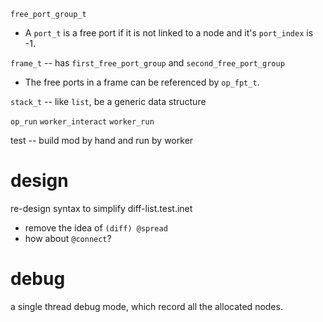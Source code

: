 `free_port_group_t`

- A `port_t` is a free port
  if it is not linked to a node
  and it's `port_index` is -1.

`frame_t` -- has `first_free_port_group` and `second_free_port_group`

- The free ports in a frame can be referenced by `op_fpt_t`.

`stack_t` -- like `list`, be a generic data structure

`op_run`
`worker_interact`
`worker_run`

test -- build mod by hand and run by worker

# design

re-design syntax to simplify diff-list.test.inet

- remove the idea of `(diff) @spread`
- how about `@connect`?

# debug

a single thread debug mode, which record all the allocated nodes.
